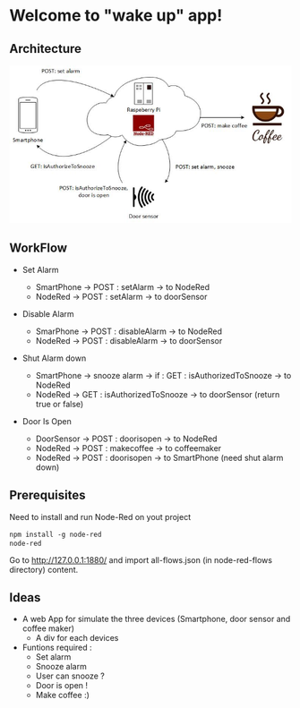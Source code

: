 Welcome to "wake up" app!
===================

Architecture
-------------

![enter image description here](https://github.com/amaitreynov/nodered-project/blob/master/archi/archi.jpg)

WorkFlow
-------------
- <i></i>Set Alarm
	- <i></i> SmartPhone -> POST : setAlarm -> to NodeRed
	- <i></i> NodeRed      -> POST : setAlarm -> to doorSensor

- Disable Alarm
	- <i></i> SmarPhone -> POST : disableAlarm -> to NodeRed
	- <i></i> NodeRed -> POST : disableAlarm -> to doorSensor

- Shut Alarm down
	- <i></i> SmartPhone -> snooze alarm -> if : GET : isAuthorizedToSnooze -> to NodeRed
	- <i></i> NodeRed -> GET : isAuthorizedToSnooze -> to doorSensor (return true or false)

- Door Is Open
	- <i></i> DoorSensor -> POST : doorisopen -> to NodeRed
	- <i></i> NodeRed -> POST : makecoffee -> to coffeemaker
	- <i></i> NodeRed -> POST : doorisopen -> to SmartPhone (need shut alarm down)

Prerequisites
-------------
Need to install and run Node-Red on yout project
```
npm install -g node-red
node-red
```

Go to http://127.0.0.1:1880/ and import all-flows.json (in node-red-flows directory) content.

Ideas
----------

- <i></i>A web App for simulate the three devices (Smartphone, door sensor and coffee maker)
	- <i></i> A div for each devices
- <i></i>Funtions required :
	- <i></i> Set alarm
	- <i></i> Snooze alarm
	- <i></i> User can snooze ?
	- <i></i> Door is open !
	- <i></i> Make coffee :)


